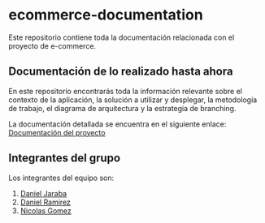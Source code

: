 # ecommerce-documentation

Este repositorio contiene toda la documentación relacionada con el proyecto de e-commerce.

## Documentación de lo realizado hasta ahora

En este repositorio encontrarás toda la información relevante sobre el contexto de la aplicación, la solución a utilizar y desplegar, la metodología de trabajo, el diagrama de arquitectura y la estrategia de branching.

La documentación detallada se encuentra en el siguiente enlace: [Documentación del proyecto](/documentacion/E-Commerce_Documentation.pdf)

## Integrantes del grupo

Los integrantes del equipo son:

1. [Daniel Jaraba](https://github.com/danieljaraba)
2. [Daniel Ramirez](https://github.com/DanielRamirez1901)
3. [Nicolas Gomez](https://github.com/nicolasg1911)

